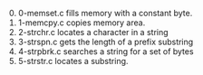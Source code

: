 0. 0-memset.c fills memory with a constant byte.
1. 1-memcpy.c copies memory area.
2. 2-strchr.c locates a character in a string
3. 3-strspn.c gets the length of a prefix substring
4. 4-strpbrk.c searches a string for a set of bytes
5. 5-strstr.c locates a substring.
